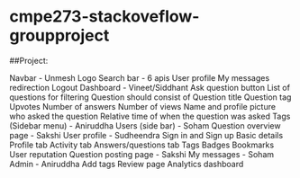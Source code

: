 # cmpe273-stackoveflow-groupproject

##​​Project:

Navbar - Unmesh
    Logo
    Search bar - 6 apis
    User profile
    My messages redirection
    Logout
Dashboard - Vineet/Siddhant
    Ask question button
    List of questions for filtering
    Question should consist of
        Question title
        Question tag
        Upvotes
        Number of answers
        Number of views
        Name and profile picture who asked the question
        Relative time of when the question was asked
Tags (Sidebar menu) - Aniruddha
Users (side bar) - Soham
Question overview page - Sakshi
User profile - Sudheendra
    Sign in and Sign up
    Basic details
    Profile tab
    Activity tab
        Answers/questions tab
        Tags
        Badges
        Bookmarks
        User reputation
Question posting page  - Sakshi
My messages - Soham
Admin - Aniruddha
    Add tags
    Review page
    Analytics dashboard

